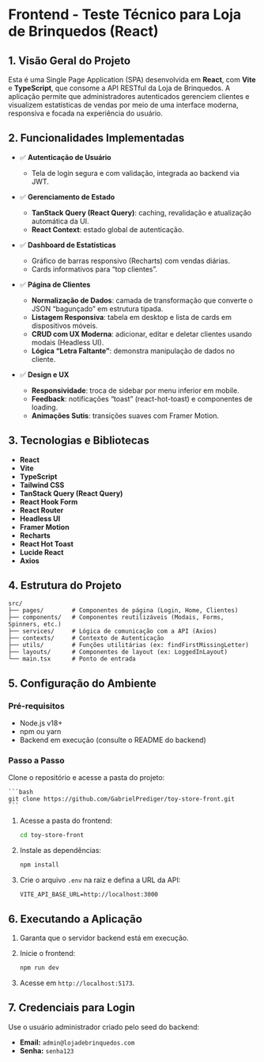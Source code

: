 # Frontend - Teste Técnico para Loja de Brinquedos (React)

## 1. Visão Geral do Projeto

Esta é uma Single Page Application (SPA) desenvolvida em **React**, com **Vite** e **TypeScript**, que consome a API RESTful da Loja de Brinquedos. A aplicação permite que administradores autenticados gerenciem clientes e visualizem estatísticas de vendas por meio de uma interface moderna, responsiva e focada na experiência do usuário.

## 2. Funcionalidades Implementadas

* ✅ **Autenticação de Usuário**

  * Tela de login segura e com validação, integrada ao backend via JWT.

* ✅ **Gerenciamento de Estado**

  * **TanStack Query (React Query)**: caching, revalidação e atualização automática da UI.
  * **React Context**: estado global de autenticação.

* ✅ **Dashboard de Estatísticas**

  * Gráfico de barras responsivo (Recharts) com vendas diárias.
  * Cards informativos para “top clientes”.

* ✅ **Página de Clientes**

  * **Normalização de Dados**: camada de transformação que converte o JSON “bagunçado” em estrutura tipada.
  * **Listagem Responsiva**: tabela em desktop e lista de cards em dispositivos móveis.
  * **CRUD com UX Moderna**: adicionar, editar e deletar clientes usando modais (Headless UI).
  * **Lógica “Letra Faltante”**: demonstra manipulação de dados no cliente.

* ✅ **Design e UX**

  * **Responsividade**: troca de sidebar por menu inferior em mobile.
  * **Feedback**: notificações “toast” (react-hot-toast) e componentes de loading.
  * **Animações Sutis**: transições suaves com Framer Motion.

## 3. Tecnologias e Bibliotecas

* **React**
* **Vite**
* **TypeScript**
* **Tailwind CSS**
* **TanStack Query (React Query)**
* **React Hook Form**
* **React Router**
* **Headless UI**
* **Framer Motion**
* **Recharts**
* **React Hot Toast**
* **Lucide React**
* **Axios**

## 4. Estrutura do Projeto

```
src/
├── pages/        # Componentes de página (Login, Home, Clientes)
├── components/   # Componentes reutilizáveis (Modais, Forms, Spinners, etc.)
├── services/     # Lógica de comunicação com a API (Axios)
├── contexts/     # Contexto de Autenticação
├── utils/        # Funções utilitárias (ex: findFirstMissingLetter)
├── layouts/      # Componentes de layout (ex: LoggedInLayout)
└── main.tsx      # Ponto de entrada
```

## 5. Configuração do Ambiente

### Pré-requisitos

* Node.js v18+
* npm ou yarn
* Backend em execução (consulte o README do backend)

### Passo a Passo

Clone o repositório e acesse a pasta do projeto:

    ```bash
    git clone https://github.com/GabrielPrediger/toy-store-front.git
    ```

1. Acesse a pasta do frontend:

   ```bash
   cd toy-store-front
   ```

2. Instale as dependências:

   ```bash
   npm install
   ```

3. Crie o arquivo `.env` na raiz e defina a URL da API:

   ```env
   VITE_API_BASE_URL=http://localhost:3000
   ```

## 6. Executando a Aplicação

1. Garanta que o servidor backend está em execução.
2. Inicie o frontend:

   ```bash
   npm run dev
   ```
3. Acesse em `http://localhost:5173`.

## 7. Credenciais para Login

Use o usuário administrador criado pelo seed do backend:

* **Email:** `admin@lojadebrinquedos.com`
* **Senha:** `senha123`
